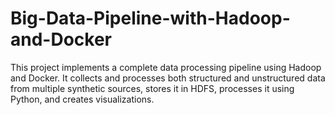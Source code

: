 # Big-Data-Pipeline-with-Hadoop-and-Docker
This project implements a complete data processing pipeline using Hadoop and Docker. It collects and processes both structured and unstructured data from multiple synthetic sources, stores it in HDFS, processes it using Python, and creates visualizations.
